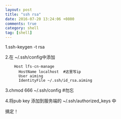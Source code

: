 ```yaml
---
layout: post
title: "ssh rsa"
date: 2016-07-20 13:24:06 +0800
comments: true
category: shell
tag: [shell]
---
```


1.ssh-keygen  -t rsa

2.在 ~/.ssh/config中添加

		Host lfs-cn-manage 
		  HostName localhost  #这里写ip
		  User aiming
		  IdentityFile ~/.ssh/id_rsa.aiming

3.chmod 666 ~/.ssh/config #勿忘

4.将pub key 添加到服务端的 ~/.ssh/authorized_keys 中

搞定！

